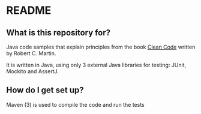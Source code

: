 # README #

## What is this repository for? ##

Java code samples that explain principles from the book [Clean Code](https://www.amazon.com/Clean-Code-Handbook-Software-Craftsmanship/dp/0132350882) written by Robert C. Martin.

It is written in Java, using only 3 external Java libraries for testing: JUnit, Mockito and AssertJ.

## How do I get set up? ##

Maven (3) is used to compile the code and run the tests

